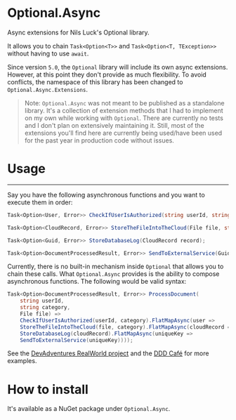 # Optional.Async

Async extensions for Nils Luck's Optional library.

It allows you to chain `Task<Option<T>>` and `Task<Option<T, TException>>` without having to use `await`.

Since version `5.0`, the `Optional` library will include its own async extensions. However, at this point they don't provide as much flexibility. To avoid conflicts, the namespace of this library has been changed to `Optional.Async.Extensions`.

> Note: `Optional.Async` was not meant to be published as a standalone library. It's a collection of extension methods that I had to implement on my own while working with `Optional`. There are currently no tests and I don't plan on extensively maintaining it. Still, most of the extensions you'll find here are currently being used/have been used for the past year in production code without issues.

# Usage

---

Say you have the following asynchronous functions and you want to execute them in order:

```csharp
Task<Option<User, Error>> CheckIfUserIsAuthorized(string userId, string category);

Task<Option<CloudRecord, Error>> StoreTheFileIntoTheCloud(File file, string category);

Task<Option<Guid, Error>> StoreDatabaseLog(CloudRecord record);

Task<Option<DocumentProcessedResult, Error>> SendToExternalService(Guid key);
```

Currently, there is no built-in mechanism inside `Optional` that allows you to chain these calls. What `Optional.Async` provides is the ability to compose asynchronous functions. The following would be valid syntax:

```csharp
Task<Option<DocumentProcessedResult, Error>> ProcessDocument(
    string userId,
    string category,
    File file) =>
    CheckIfUserIsAuthorized(userId, category).FlatMapAsync(user =>
    StoreTheFileIntoTheCloud(file, category).FlatMapAsync(cloudRecord =>
    StoreDatabaseLog(cloudRecord).FlatMapAsync(uniqueKey =>
    SendToExternalService(uniqueKey))));
```

See the [DevAdventures RealWorld project](https://github.com/dnikolovv/dev-adventures-realworld) and the [DDD Café](https://github.com/dnikolovv/cafe) for more examples.

# How to install

It's available as a NuGet package under `Optional.Async`.
